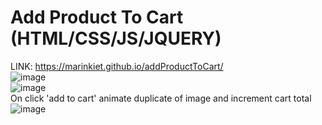 # Add Product To Cart (HTML/CSS/JS/JQUERY)
LINK:  https://marinkiet.github.io/addProductToCart/
<br>
![image](https://user-images.githubusercontent.com/69327534/167307960-97b282d2-7fb8-48e8-bf77-29f40f492333.png)
<br>
![image](https://user-images.githubusercontent.com/69327534/167307995-20c934b2-f143-4b1e-90ff-dcee161ab1b9.png)
<br>
On click 'add to cart' animate duplicate of image and increment cart total
<br>
![image](https://user-images.githubusercontent.com/69327534/167308055-d458b874-7a47-4642-8b52-09eb230e15c1.png)
